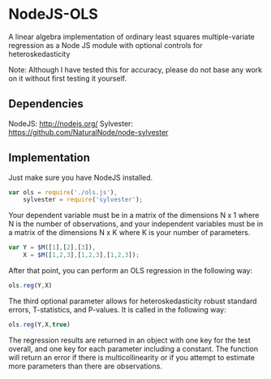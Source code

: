 NodeJS-OLS
=========

A linear algebra implementation of ordinary least squares multiple-variate regression as a Node JS module with optional controls for heteroskedasticity

Note: Although I have tested this for accuracy, please do not base any work on it without first testing it yourself.

## Dependencies

NodeJS: http://nodejs.org/
Sylvester: https://github.com/NaturalNode/node-sylvester

## Implementation

Just make sure you have NodeJS installed.

``` javascript
var ols = require('./ols.js'),
    sylvester = require('sylvester');
```

Your dependent variable must be in a matrix of the dimensions N x 1 where N is the number of observations, and your independent variables must be in a matrix of the dimensions N x K where K is your number of parameters.

``` javascript
var Y = $M([1],[2],[3]),
    X = $M([1,2,3],[1,2,3],[1,2,3]);
```

After that point, you can perform an OLS regression in the following way:

``` javascript
ols.reg(Y,X)
```

The third optional parameter allows for heteroskedasticity robust standard errors, T-statistics, and P-values. It is called in the following way:

``` javascript
ols.reg(Y,X,true)
```

The regression results are returned in an object with one key for the test overall, and one key for each parameter including a constant. The function will return an error if there is multicollinearity or if you attempt to estimate more parameters than there are observations.